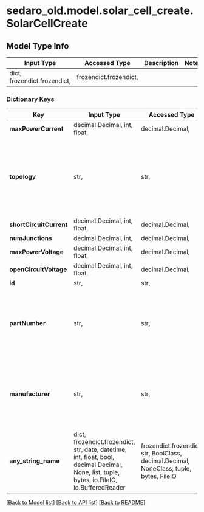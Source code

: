 # sedaro_old.model.solar_cell_create.SolarCellCreate

## Model Type Info
Input Type | Accessed Type | Description | Notes
------------ | ------------- | ------------- | -------------
dict, frozendict.frozendict,  | frozendict.frozendict,  |  | 

### Dictionary Keys
Key | Input Type | Accessed Type | Description | Notes
------------ | ------------- | ------------- | ------------- | -------------
**maxPowerCurrent** | decimal.Decimal, int, float,  | decimal.Decimal,  |  | 
**topology** | str,  | str,  | Relationship to a &#x60;Topology&#x60; block. Reverse key: &#x60;Topology.solarCells&#x60;. On delete: &#x60;RESTRICT&#x60; (prevent referenced block from being deleted while relationship to this one exists). | 
**shortCircuitCurrent** | decimal.Decimal, int, float,  | decimal.Decimal,  |  | 
**numJunctions** | decimal.Decimal, int,  | decimal.Decimal,  |  | 
**maxPowerVoltage** | decimal.Decimal, int, float,  | decimal.Decimal,  |  | 
**openCircuitVoltage** | decimal.Decimal, int, float,  | decimal.Decimal,  |  | 
**id** | str,  | str,  |  | [optional] 
**partNumber** | str,  | str,  |  | [optional] if omitted the server will use the default value of ""
**manufacturer** | str,  | str,  |  | [optional] if omitted the server will use the default value of ""
**any_string_name** | dict, frozendict.frozendict, str, date, datetime, int, float, bool, decimal.Decimal, None, list, tuple, bytes, io.FileIO, io.BufferedReader | frozendict.frozendict, str, BoolClass, decimal.Decimal, NoneClass, tuple, bytes, FileIO | any string name can be used but the value must be the correct type | [optional]

[[Back to Model list]](../../README.md#documentation-for-models) [[Back to API list]](../../README.md#documentation-for-api-endpoints) [[Back to README]](../../README.md)

